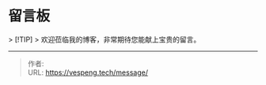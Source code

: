 # 留言板


&gt; [!TIP]
&gt; 欢迎莅临我的博客，非常期待您能献上宝贵的留言。

---

> 作者:   
> URL: https://vespeng.tech/message/  

